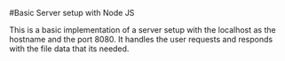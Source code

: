 #Basic Server setup with Node JS

This is a basic implementation of a server setup with the localhost as the hostname and the port 8080. It handles the user requests and responds with the file data that its needed.